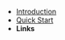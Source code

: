 - [Introduction](README.md)
- [Quick Start](quick-start.md)
- **Links**
<!-- - [Quick Start](quick-start.md) -->
<!-- - [Changelog](changelog) -->